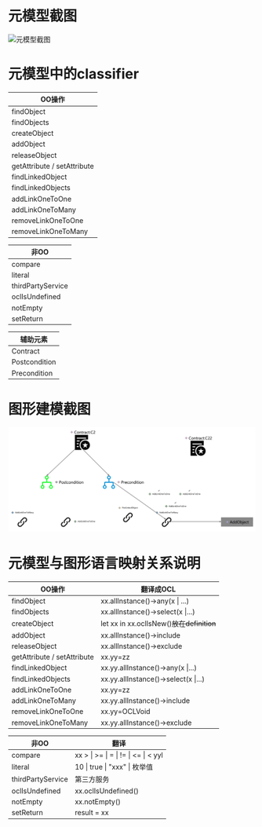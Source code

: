 # 元模型截图

![元模型截图](readme.assets/%E5%85%83%E6%A8%A1%E5%9E%8B%E6%88%AA%E5%9B%BE.jpg)



# 元模型中的classifier

| OO操作                      |
| --------------------------- |
| findObject                  |
| findObjects                 |
| createObject                |
| addObject                   |
| releaseObject               |
| getAttribute / setAttribute |
| findLinkedObject            |
| findLinkedObjects           |
| addLinkOneToOne             |
| addLinkOneToMany            |
| removeLinkOneToOne          |
| removeLinkOneToMany         |

| 非OO              |
| ----------------- |
| compare           |
| literal           |
| thirdPartyService |
| oclIsUndefined    |
| notEmpty          |
| setReturn         |

| 辅助元素      |
| ------------- |
| Contract      |
| Postcondition |
| Precondition  |



# 图形建模截图

![new myDiagram](readme.assets/new%20myDiagram.jpg)



# 元模型与图形语言映射关系说明

| OO操作                      | 翻译成OCL                                 |
| --------------------------- | ----------------------------------------- |
| findObject                  | xx.allInstance()->any(x \| ...)           |
| findObjects                 | xx.allInstance()->select(x \|...)         |
| createObject                | let xx in xx.oclIsNew()~~放在definition~~ |
| addObject                   | xx.allInstance()->include                 |
| releaseObject               | xx.allInstance()->exclude                 |
| getAttribute / setAttribute | xx.yy=zz                                  |
| findLinkedObject            | xx.yy.allInstance()->any(x \|...)         |
| findLinkedObjects           | xx.yy.allInstance()->select(x \|...)      |
| addLinkOneToOne             | xx.yy=zz                                  |
| addLinkOneToMany            | xx.yy.allInstance()->include              |
| removeLinkOneToOne          | xx.yy=OCLVoid                             |
| removeLinkOneToMany         | xx.yy.allInstance()->exclude              |

| 非OO              | 翻译                                 |
| ----------------- | ------------------------------------ |
| compare           | xx > \| >= \| = \| != \| <= \| < yyl |
| literal           | 10 \| true \| "xxx" \| 枚举值        |
| thirdPartyService | 第三方服务                           |
| oclIsUndefined    | xx.oclIsUndefined()                  |
| notEmpty          | xx.notEmpty()                        |
| setReturn         | result = xx                          |